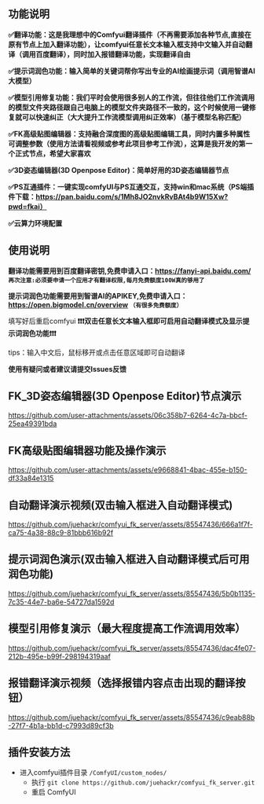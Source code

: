## 功能说明

**✅翻译功能：这是我理想中的Comfyui翻译插件（不再需要添加各种节点,直接在原有节点上加入翻译功能），让comfyui任意长文本输入框支持中文输入并自动翻译（调用百度翻译），同时加入报错翻译功能，实现翻译自由**

**✅提示词润色功能：输入简单的关键词帮你写出专业的AI绘画提示词（调用智谱AI大模型）**

**✅模型引用修复功能：我们平时会使用很多别人的工作流，但往往他们工作流调用的模型文件夹路径跟自己电脑上的模型文件夹路径不一致的，这个时候使用一键修复就可以快速纠正（大大提升工作流模型调用纠正效率）（基于模型名称匹配）**

**✅FK高级贴图编辑器：支持融合深度图的高级贴图编辑工具，同时内置多种属性可调整参数（使用方法请看视频或参考此项目参考工作流），这算是我开发的第一个正式节点，希望大家喜欢**

**✅3D姿态编辑器(3D Openpose Editor)：简单好用的3D姿态编辑器节点**

**✅PS互通插件：一键实现comfyUI与PS互通交互，支持win和mac系统（PS端插件下载：https://pan.baidu.com/s/1Mh8JO2nvkRvBAt4b9W15Xw?pwd=fkai）**

**✅云算力环境配置**

## 使用说明

**翻译功能需要用到百度翻译密钥,免费申请入口：https://fanyi-api.baidu.com/ `再次注意:必须要申请一个应用才有翻译权限,每月免费额度100W真的够用了`**

**提示词润色功能需要用到智谱AI的APIKEY,免费申请入口：https://open.bigmodel.cn/overview `（有很多免费额度）`**

填写好后重启comfyui **❗❗❗双击任意长文本输入框即可启用自动翻译模式及显示提示词润色功能❗❗❗**

tips：输入中文后，鼠标移开或点击任意区域即可自动翻译

**使用有疑问或者建议请提交Issues反馈**

## FK_3D姿态编辑器(3D Openpose Editor)节点演示

https://github.com/user-attachments/assets/06c358b7-6264-4c7a-bbcf-25ea49391bda

## FK高级贴图编辑器功能及操作演示

https://github.com/user-attachments/assets/e9668841-4bac-455e-b150-df33a84e1315

## 自动翻译演示视频(双击输入框进入自动翻译模式)

https://github.com/juehackr/comfyui_fk_server/assets/85547436/666a1f7f-ca75-4a38-88c9-81bbb616b92f

## 提示词润色演示(双击输入框进入自动翻译模式后可用润色功能)

https://github.com/juehackr/comfyui_fk_server/assets/85547436/5b0b1135-7c35-44e7-ba6e-54727da1592d

## 模型引用修复演示（最大程度提高工作流调用效率）

https://github.com/juehackr/comfyui_fk_server/assets/85547436/dac4fe07-212b-495e-b99f-298194319aaf

## 报错翻译演示视频（选择报错内容点击出现的翻译按钮）

https://github.com/juehackr/comfyui_fk_server/assets/85547436/c9eab88b-27f7-4b1a-bb1d-c7993d89cf3b

## 插件安装方法

- 进入comfyui插件目录 `/ComfyUI/custom_nodes/` 
  - 执行 `git clone https://github.com/juehackr/comfyui_fk_server.git`  
  - 重启 ComfyUI

